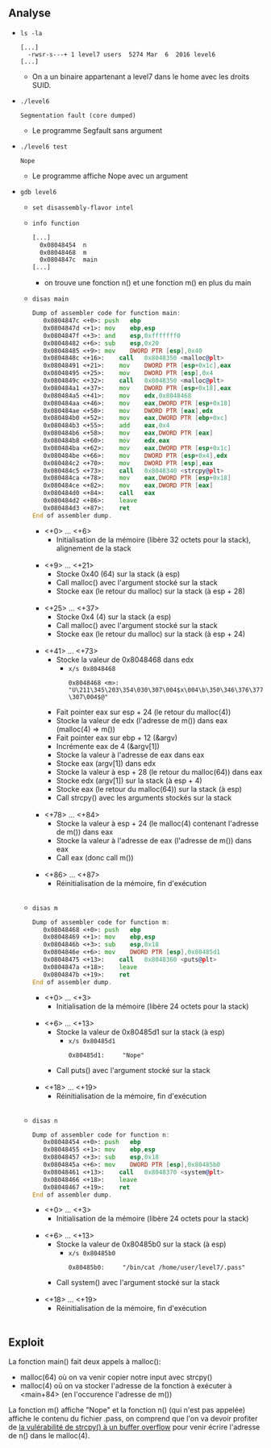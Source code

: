 ## Analyse

- `ls -la`
  ```
  [...]
    -rwsr-s---+ 1 level7 users  5274 Mar  6  2016 level6
  [...]
  ```
    - On a un binaire appartenant a level7 dans le home avec les droits SUID.

- `./level6`
  ```
  Segmentation fault (core dumped)
  ```
  - Le programme Segfault sans argument
- `./level6 test`
  ```
  Nope
  ```
  - Le programme affiche Nope avec un argument

- `gdb level6`
  - `set disassembly-flavor intel`
  - `info function`
    ```asm
    [...]
      0x08048454  n
      0x08048468  m
      0x0804847c  main
    [...]
    ```
    - on trouve une fonction n() et une fonction m() en plus du main
  - `disas main`
    ```asm
    Dump of assembler code for function main:
       0x0804847c <+0>:	push   ebp
       0x0804847d <+1>:	mov    ebp,esp
       0x0804847f <+3>:	and    esp,0xfffffff0
       0x08048482 <+6>:	sub    esp,0x20
       0x08048485 <+9>:	mov    DWORD PTR [esp],0x40
       0x0804848c <+16>:	call   0x8048350 <malloc@plt>
       0x08048491 <+21>:	mov    DWORD PTR [esp+0x1c],eax
       0x08048495 <+25>:	mov    DWORD PTR [esp],0x4
       0x0804849c <+32>:	call   0x8048350 <malloc@plt>
       0x080484a1 <+37>:	mov    DWORD PTR [esp+0x18],eax
       0x080484a5 <+41>:	mov    edx,0x8048468
       0x080484aa <+46>:	mov    eax,DWORD PTR [esp+0x18]
       0x080484ae <+50>:	mov    DWORD PTR [eax],edx
       0x080484b0 <+52>:	mov    eax,DWORD PTR [ebp+0xc]
       0x080484b3 <+55>:	add    eax,0x4
       0x080484b6 <+58>:	mov    eax,DWORD PTR [eax]
       0x080484b8 <+60>:	mov    edx,eax
       0x080484ba <+62>:	mov    eax,DWORD PTR [esp+0x1c]
       0x080484be <+66>:	mov    DWORD PTR [esp+0x4],edx
       0x080484c2 <+70>:	mov    DWORD PTR [esp],eax
       0x080484c5 <+73>:	call   0x8048340 <strcpy@plt>
       0x080484ca <+78>:	mov    eax,DWORD PTR [esp+0x18]
       0x080484ce <+82>:	mov    eax,DWORD PTR [eax]
       0x080484d0 <+84>:	call   eax
       0x080484d2 <+86>:	leave
       0x080484d3 <+87>:	ret
    End of assembler dump.
    ```
    - <+0> ... <+6>
      - Initialisation de la mémoire (libère 32 octets pour la stack), alignement de la stack<br/><br/>
    - <+9> ... <+21>
      - Stocke 0x40 (64) sur la stack (à esp)
      - Call malloc() avec l'argument stocké sur la stack
      - Stocke eax (le retour du malloc) sur la stack (à esp + 28)<br/><br/>
    - <+25> ... <+37>
      - Stocke 0x4 (4) sur la stack (a esp)
      - Call malloc() avec l'argument stocké sur la stack
      - Stocke eax (le retour du malloc) sur la stack (à esp + 24)<br/><br/>
    - <+41> ... <+73>
      - Stocke la valeur de 0x8048468 dans edx
        - `x/s 0x8048468`
          ```
          0x8048468 <m>:	 "U\211\345\203\354\030\307\004$х\004\b\350\346\376\377\377\311\303U\211\345\203\344\360\203\354 \307\004$@"
          ```
      - Fait pointer eax sur esp + 24 (le retour du malloc(4))
      - Stocke la valeur de edx (l'adresse de m()) dans eax (malloc(4) => m())
      - Fait pointer eax sur ebp + 12 (&argv)
      - Incrémente eax de 4 (&argv[1])
      - Stocke la valeur à l'adresse de eax dans eax
      - Stocke eax (argv[1]) dans edx
      - Stocke la valeur à esp + 28 (le retour du malloc(64)) dans eax
      - Stocke edx (argv[1]) sur la stack (à esp + 4)
      - Stocke eax (le retour du malloc(64)) sur la stack (à esp)
      - Call strcpy() avec les arguments stockés sur la stack<br/><br/>
    - <+78> ... <+84>
      - Stocke la valeur à esp + 24 (le malloc(4) contenant l'adresse de m()) dans eax
      - Stocke la valeur à l'adresse de eax (l'adresse de m()) dans eax
      - Call eax (donc call m())<br/><br/>
    - <+86> ... <+87>
      - Réinitialisation de la mémoire, fin d'exécution<br/><br/>

  - `disas m`
    ```asm
    Dump of assembler code for function m:
       0x08048468 <+0>:	push   ebp
       0x08048469 <+1>:	mov    ebp,esp
       0x0804846b <+3>:	sub    esp,0x18
       0x0804846e <+6>:	mov    DWORD PTR [esp],0x80485d1
       0x08048475 <+13>:	call   0x8048360 <puts@plt>
       0x0804847a <+18>:	leave
       0x0804847b <+19>:	ret
    End of assembler dump.
    ```
    - <+0> ... <+3>
      - Initialisation de la mémoire (libère 24 octets pour la stack)<br/><br/>
    - <+6> ... <+13>
      - Stocke la valeur de 0x80485d1 sur la stack (à esp)
        - `x/s 0x80485d1`
          ```
          0x80485d1:	 "Nope"
          ```
      - Call puts() avec l'argument stocké sur la stack<br/><br/>
    - <+18> ... <+19>
      - Réinitialisation de la mémoire, fin d'exécution<br/><br/>

  - `disas n`
    ```asm
    Dump of assembler code for function n:
       0x08048454 <+0>:	push   ebp
       0x08048455 <+1>:	mov    ebp,esp
       0x08048457 <+3>:	sub    esp,0x18
       0x0804845a <+6>:	mov    DWORD PTR [esp],0x80485b0
       0x08048461 <+13>:	call   0x8048370 <system@plt>
       0x08048466 <+18>:	leave
       0x08048467 <+19>:	ret
    End of assembler dump.
    ```
    - <+0> ... <+3>
      - Initialisation de la mémoire (libère 24 octets pour la stack)<br/><br/>
    - <+6> ... <+13>
      - Stocke la valeur de 0x80485b0 sur la stack (à esp)
        - `x/s 0x80485b0`
          ```
          0x80485b0:	 "/bin/cat /home/user/level7/.pass"
          ```
      - Call system() avec l'argument stocké sur la stack<br/><br/>
    - <+18> ... <+19>
      - Réinitialisation de la mémoire, fin d'exécution<br/><br/>

## Exploit

La fonction main() fait deux appels à malloc():
- malloc(64) où on va venir copier notre input avec strcpy()
- malloc(4) oû on va stocker l'adresse de la fonction à exécuter à <main+84> (en l'occurence l'adresse de m())

La fonction m() affiche "Nope" et la fonction n() (qui n'est pas appelée) affiche le contenu du fichier .pass, on comprend que l'on va devoir profiter de [la vulérabilité de strcpy() à un buffer overflow](https://www.cisa.gov/uscert/bsi/articles/knowledge/coding-practices/strcpy-and-strcat) pour venir écrire l'adresse de n() dans le malloc(4).

